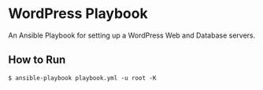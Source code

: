 # WordPress Playbook

An Ansible Playbook for setting up a WordPress Web and Database servers.

## How to Run

```
$ ansible-playbook playbook.yml -u root -K
```
